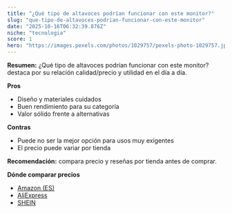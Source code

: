 ```yaml
---
title: "¿Qué tipo de altavoces podrían funcionar con este monitor?"
slug: "que-tipo-de-altavoces-podrian-funcionar-con-este-monitor"
date: "2025-10-16T06:32:39.876Z"
niche: "tecnologia"
score: 1
hero: "https://images.pexels.com/photos/1029757/pexels-photo-1029757.jpeg?auto=compress&cs=tinysrgb&fit=crop&h=627&w=1200&auto=compress&cs=tinysrgb&w=1200&h=675&fit=crop"
---
```


**Resumen:** ¿Qué tipo de altavoces podrían funcionar con este monitor? destaca por su relación calidad/precio y utilidad en el día a día.

**Pros**
- Diseño y materiales cuidados
- Buen rendimiento para su categoría
- Valor sólido frente a alternativas

**Contras**
- Puede no ser la mejor opción para usos muy exigentes
- El precio puede variar por tienda

**Recomendación:** compara precio y reseñas por tienda antes de comprar.

**Dónde comparar precios**
- [Amazon (ES)](https://www.amazon.es/s?k=%C2%BFQu%C3%A9%20tipo%20de%20altavoces%20podr%C3%ADan%20funcionar%20con%20este%20monitor%3F&tag=teknovashop25-21)
- [AliExpress](https://www.aliexpress.com/wholesale?SearchText=%C2%BFQu%C3%A9%20tipo%20de%20altavoces%20podr%C3%ADan%20funcionar%20con%20este%20monitor%3F)
- [SHEIN](https://www.shein.com/pdsearch/%C2%BFQu%C3%A9%20tipo%20de%20altavoces%20podr%C3%ADan%20funcionar%20con%20este%20monitor%3F)